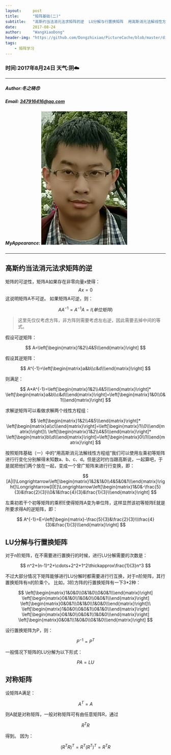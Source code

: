 ```yaml
---
layout:     post
title:      "矩阵基础(二)"
subtitle:   "高斯约当法消元法求矩阵的逆  LU分解与行置换矩阵  用高斯消元法解线性方程组"
date:       2017-08-24
author:     "WangXiaoDong"
header-img: "https://github.com/Dongzhixiao/PictureCache/blob/master/diaryPic/20170817.jpg?raw=true"
tags:
    - 矩阵学习
---
```



### 时间:2017年8月24日 天气:阴:cloud:
-----
#####   Author:冬之晓:angry:
#####   Email: 347916416@qq.com
#####   MyAppearance: ![MyAppearance](https://github.com/Dongzhixiao/PictureCache/raw/master/MyPicture.JPG "我的头像")
----------

## 高斯约当法消元法求矩阵的逆
矩阵的可逆性，矩阵A如果存在非零向量x使得：
$$Ax=0$$这说明矩阵A不可逆。
如果矩阵A可逆，则：

$$AA^{-1}=A^{-1}A=I(单位矩阵)$$

>这里先仅仅考虑方阵，非方阵则需要考虑左右逆，因此需要去掉中间的等式。

假设可逆矩阵：

$$
A=\left[\begin{matrix}1&2\\4&5\\\end{matrix}\right]
$$

假设其逆矩阵：

$$
A^{-1}=\left[\begin{matrix}a&b\\c&d\\\end{matrix}\right]
$$

则满足：

$$
A*A^{-1}=\left[\begin{matrix}1&2\\4&5\\\end{matrix}\right]*
\left[\begin{matrix}a&b\\c&d\\\end{matrix}\right]=\left[\begin{matrix}1&0\\0&1\\\end{matrix}\right]
$$

求解逆矩阵可以看做求解两个线性方程组：

$$
\left[\begin{matrix}1&2\\4&5\\\end{matrix}\right]*
\left[\begin{matrix}a\\c\\\end{matrix}\right]=\left[\begin{matrix}1\\0\\\end{matrix}\right]\\
\left[\begin{matrix}1&2\\4&5\\\end{matrix}\right]*
\left[\begin{matrix}b\\d\\\end{matrix}\right]=\left[\begin{matrix}0\\1\\\end{matrix}\right]
$$

按照矩阵基础（一）中的“用高斯消元法解线性方程组”我们可以使用左乘初等矩阵进行行变化分别解得未知数a、b、c、d。但是这时约当跟高斯说，一起算吧，于是就把他们两个放在一起，变成一个曾广矩阵来进行行变换，即：

$$
[A|I]\Longrightarrow\left[\begin{matrix}1&2&1&0\\4&5&0&1\\\end{matrix}\right]\Longrightarrow[I|E]\Longrightarrow\left[\begin{matrix}1&0&-\frac{5}{3}&\frac{2}{3}\\0&1&\frac{4}{3}&\frac{1}{3}\\\end{matrix}\right]
$$

左乘初若干个初等矩阵的乘积E使得矩阵A变为单位阵，这样显然该初等矩阵E就是所要求得A的逆矩阵，即：

$$
A^{-1}=E=\left[\begin{matrix}-\frac{5}{3}&\frac{2}{3}\\\frac{4}{3}&\frac{1}{3}\\\end{matrix}\right]
$$

## LU分解与行置换矩阵
对于n阶矩阵，在不需要进行置换行的时候，进行LU分解需要的次数是：

$$
n^2+(n-1)^2+\cdots+2^2+1^2\thickapprox\frac{1}{3}n^3
$$

不过大部分情况下矩阵能够进行LU分解时都需要进行行互换，对于n阶矩阵，其行置换矩阵有n的阶乘个。
比如，3阶方阵的行置换矩阵有一下3*2种：

$$
\left[\begin{matrix}1&0&0\\0&1&0\\0&0&1\\\end{matrix}\right]
\left[\begin{matrix}0&1&0\\1&0&0\\0&0&1\\\end{matrix}\right]
\left[\begin{matrix}0&0&1\\0&1&0\\1&0&0\\\end{matrix}\right]\\
\left[\begin{matrix}1&0&0\\0&0&1\\0&1&0\\\end{matrix}\right]
\left[\begin{matrix}0&1&0\\0&0&1\\1&0&0\\\end{matrix}\right]
\left[\begin{matrix}0&0&1\\1&0&0\\0&1&0\\\end{matrix}\right]
$$

设行置换矩阵为P，则：

$$
P^{-1}=P^T
$$

一般情况下矩阵的LU分解为以下形式：

$$
PA=LU
$$

## 对称矩阵
设矩阵A满足：

$$
A^T=A
$$

则A就是对称矩阵，一般对称矩阵可有由任意矩阵R，通过

$$
R^TR
$$

得到。
因为：

$$
(R^TR)^T=R^T(R^T)^T=R^TR
$$
